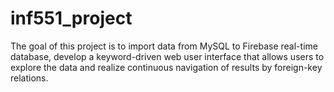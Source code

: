 # inf551_project
The goal of this project is to import data from MySQL to Firebase real-time database, develop a keyword-driven web user interface that allows users to explore the data and realize continuous navigation of results by foreign-key relations. 
